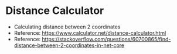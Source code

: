 # Distance Calculator
- Calculating distance between 2 coordinates
- Reference: https://www.calculator.net/distance-calculator.html
- Reference: https://stackoverflow.com/questions/60700865/find-distance-between-2-coordinates-in-net-core
